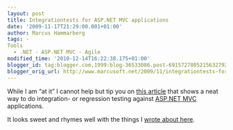 ```yaml
---
layout: post
title: Integrationtests for ASP.NET MVC applications
date: '2009-11-17T21:29:00.001+01:00'
author: Marcus Hammarberg
tags: -
Tools
  - .NET - ASP.NET MVC - Agile
modified_time: '2010-12-14T16:22:38.175+01:00'
blogger_id: tag:blogger.com,1999:blog-36533086.post-6915727805215632792
blogger_orig_url: http://www.marcusoft.net/2009/11/integrationtests-for-aspnet-mvc.html
---
```



While I am “at it” I cannot help but tip you on <a
href="http://blog.codeville.net/2009/06/11/integration-testing-your-aspnet-mvc-application/"
target="_blank">this article</a> that shows a neat way to do
integration- or regression testing against
<a href="http://www.asp.net/mVC/" target="_blank">ASP.NET MVC</a>
applications.

It looks sweet and rhymes well with the things I <a
href="http://www.marcusoft.net/2009/11/agile-testing-some-thoughts-after.html"
target="_blank">wrote about here</a>.
